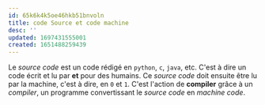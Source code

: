 ```yaml
---
id: 65k6k4k5oe46hkb51bnvoln
title: code Source et code machine
desc: ''
updated: 1697431555001
created: 1651488259439
---
```


Le *source code* est un code rédigé en `python`, `c`, `java`, etc. C'est à dire  un code écrit et lu par **et** pour des humains. Ce *source code* doit ensuite  être lu par la machine, c'est à dire, en `0` et `1`. C'est l'action de  **compiler** grâce à un *compiler*, un programme convertissant le *source code*  en *machine code*.

